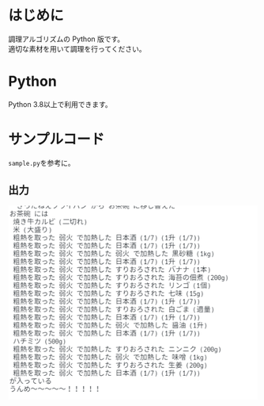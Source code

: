 # はじめに

調理アルゴリズムの Python 版です。  
適切な素材を用いて調理を行ってください。

# Python

Python 3.8以上で利用できます。

# サンプルコード

`sample.py`を参考に。

## 出力

![](./img/console.png)
